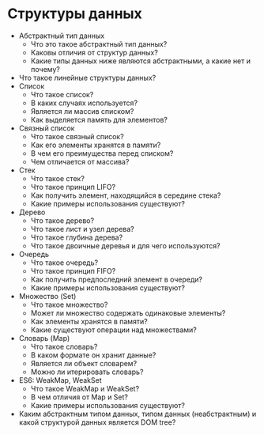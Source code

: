# Структуры данных

* Абстрактный тип данных
  * Что это такое абстрактный тип данных?
  * Каковы отличия от структур данных?
  * Какие типы данных ниже являются абстрактными, а какие нет и почему?
* Что такое линейные структуры данных?
* Список
  * Что такое список?
  * В каких случаях используется?
  * Является ли массив списком?
  * Как выделяется память для элементов?
* Связный список
  * Что такое связный список?
  * Как его элементы хранятся в памяти?
  * В чем его преимущества перед списком?
  * Чем отличается от массива?
* Стек
  * Что такое стек?
  * Что такое принцип LIFO?
  * Как получить элемент, находящийся в середине стека?
  * Какие примеры использования существуют?
* Дерево
  * Что такое дерево?
  * Что такое лист и узел дерева?
  * Что такое глубина дерева?
  * Что такое двоичные деревья и для чего используются?
* Очередь
  * Что такое очередь?
  * Что такое принцип FIFO?
  * Как получить предпоследний элемент в очереди?
  * Какие примеры использования существуют?
* Множество (Set)
  * Что такое множество?
  * Может ли множество содержать одинаковые элементы?
  * Как элементы хранятся в памяти?
  * Какие существуют операции над множествами?
* Словарь (Map)
  * Что такое словарь?
  * В каком формате он хранит данные?
  * Является ли объект словарем?
  * Можно ли итерировать словарь?
* ES6: WeakMap, WeakSet
  * Что такое WeakMap и WeakSet?
  * В чем отличия от Map и Set?
  * Какие примеры использования существуют?
* Каким абстрактным типом данных, типом данных (неабстрактным) и какой структурой данных является DOM tree?
